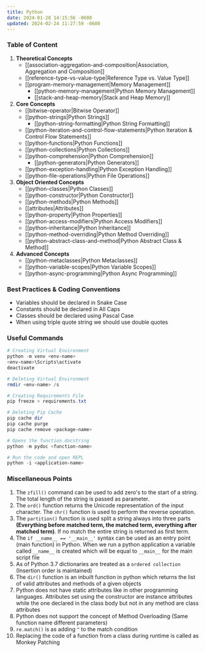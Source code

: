 ```yaml
---
title: Python
date: 2024-01-28 14:15:56 -0600
updated: 2024-02-24 11:27:59 -0600
---
```


### Table of Content

1. **Theoretical Concepts**
	* [[association-aggregation-and-composition|Association, Aggregation and Composition]]
	* [[reference-type-vs-value-type|Reference Type vs. Value Type]]
	* [[program-memory-management|Memory Management]]
		* [[python-memory-management|Python Memory Management]]
		* [[stack-and-heap-memory|Stack and Heap Memory]]
1. **Core Concepts**
	* [[bitwise-operator|Bitwise Operator]]
	* [[python-strings|Python Strings]]
		* [[python-string-formatting|Python String Formatting]]
	* [[python-iteration-and-control-flow-statements|Python Iteration & Control Flow Statements]]
	* [[python-functions|Python Functions]]
	* [[python-collections|Python Collections]]
	* [[python-comprehension|Python Comprehension]]
		* [[python-generators|Python Generators]]
	* [[python-exception-handling|Python Exception Handling]]
	* [[python-file-operations|Python File Operations]]
2. **Object Oriented Concepts**
	* [[python-classes|Python Classes]]
	* [[python-constructor|Python Constructor]]
	* [[python-methods|Python Methods]]
	* [[attributes|Attributes]]
	* [[python-property|Python Properties]]
	* [[python-access-modifiers|Python Access Modifiers]]
	* [[python-inheritance|Python Inheritance]]
	* [[python-method-overriding|Python Method Overriding]]
	* [[python-abstract-class-and-method|Python Abstract Class & Method]]
3. **Advanced Concepts**
	- [[python-metaclasses|Python Metaclasses]]
	- [[python-variable-scopes|Python Variable Scopes]]
	- [[python-async-programming|Python Async Programming]]

### Best Practices & Coding Conventions

* Variables should be declared in Snake Case
* Constants should be declared in All Caps
* Classes should be declared using Pascal Case
* When using triple quote string we should use double quotes

### Useful Commands

````powershell
# Creating Virtual Environment
python -m venv <env-name>
<env-name>\Scripts\activate
deactivate

# Deleting Virtual Environment
rmdir <env-name> /s

# Creating Requirements File
pip freeze > requirements.txt

# Deleting Pip Cache
pip cache dir
pip cache purge
pip cache remove <package-name>

# Opens the function docstring
python -m pydoc <function-name>

# Run the code and open REPL
python -i <application-name>
````

### Miscellaneous Points

1. The `zfill()` command can be used to add zero's to the start of a string. The total length of the string is passed as parameter.
2. The `ord()` function returns the Unicode representation of the input character. The `chr()` function is used to perform the reverse operation.
3. The `partition()` function is used split a string always into three parts **(Everything before matched term, the matched term, everything after matched term)**. If no match the entire string is returned as first term.
4. The `if __name__ == '__main__'` syntax can be used as an entry point (main function) in Python. When we run a python application a variable called `__name__` is created which will be equal to `__main__` for the main script file
5. As of Python 3.7 dictionaries are treated as a `ordered collection` (Insertion order is maintained)
6. The `dir()` function is an inbuilt function in python which returns the list of valid attributes and methods of a given objects
7. Python does not have static attributes like in other programming languages. Attributes set using the constructor are instance attributes while the one declared in the class body but not in any method are class attributes
8. Python does not support the concept of Method Overloading (Same function name different parameters)
9. `re.match()` is as adding `^` to the match condition
10. Replacing the code of a function from a class during runtime is called as Monkey Patching
